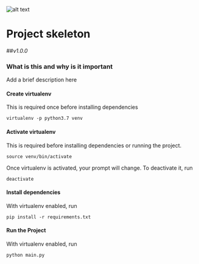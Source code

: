 ![alt text](img/logo.jpg)
# Project skeleton

##_v1.0.0_

### What is this and why is it important
Add a brief description here

#### Create virtualenv
This is required once before installing dependencies
```
virtualenv -p python3.7 venv
```
#### Activate virtualenv
This is required before installing dependencies or running the project.
```
source venv/bin/activate
```
Once virtualenv is activated, your prompt will change. To deactivate it, run
```
deactivate
```
#### Install dependencies
With virtualenv enabled, run
```
pip install -r requirements.txt
```
#### Run the Project
With virtualenv enabled, run
```
python main.py
```
